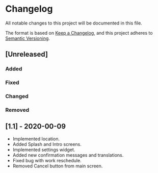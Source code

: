 # Changelog
All notable changes to this project will be documented in this file.

The format is based on [Keep a Changelog](https://keepachangelog.com/en/1.0.0/),
and this project adheres to [Semantic Versioning](https://semver.org/spec/v2.0.0.html).

## [Unreleased]
### Added
### Fixed
### Changed
### Removed

## [1.1] - 2020-00-09
- Implemented location.
- Added Splash and Intro screens.
- Implemented settings widget.
- Added new confirmation messages and translations.
- Fixed bug with work reschedule.
- Removed Cancel button from main screen.